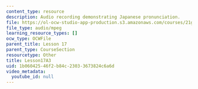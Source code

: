```yaml
---
content_type: resource
description: Audio recording demonstrating Japanese pronunciation.
file: https://ol-ocw-studio-app-production.s3.amazonaws.com/courses/21g-504-japanese-iv-spring-2009/1b06042546f2b84c23033673824c6a6d_Lesson17A3.mp3
file_type: audio/mpeg
learning_resource_types: []
ocw_type: OCWFile
parent_title: Lesson 17
parent_type: CourseSection
resourcetype: Other
title: Lesson17A3
uid: 1b060425-46f2-b84c-2303-3673824c6a6d
video_metadata:
  youtube_id: null
---
```

